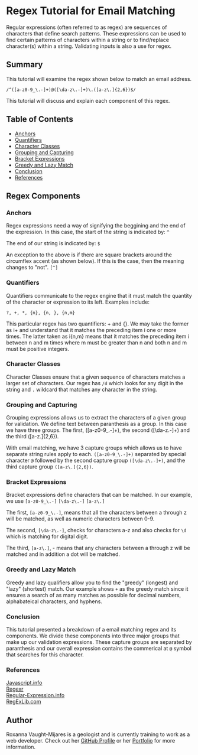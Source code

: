 # Regex Tutorial for Email Matching 

Regular expressions (often referred to as regex) are sequences of characters that define search patterns. These expressions can be used to find certain patterns of characters within a string or to find/replace character(s) within a string. Validating inputs is also a use for regex. 

## Summary

This tutorial will examine the regex shown below to match an email address. 

`/^([a-z0-9_\.-]+)@([\da-z\.-]+)\.([a-z\.]{2,6})$/`

This tutorial will discuss and explain each component of this regex. 

## Table of Contents

- [Anchors](#anchors)
- [Quantifiers](#quantifiers)
- [Character Classes](#character-classes)
- [Grouping and Capturing](#grouping-and-capturing)
- [Bracket Expressions](#bracket-expressions)
- [Greedy and Lazy Match](#greedy-and-lazy-match)
- [Conclusion](#conclusion)
- [References](#references)

## Regex Components
### Anchors
Regex expressions need a way of signifying the beggining and the end of the expression. In this case, the start of the string is indicated by: 
`^`

The end of our string is indicated by: 
`$`

An exception to the above is if there are square brackets around the circumflex accent (as shown below). If this is the case, then the meaning changes to "not". 
`[^]`

### Quantifiers
Quantifiers communicate to the regex engine that it must match the quantity of the character or expression to its left. Examples include:

`?, +, *, {n}, {n, }, {n,m}`

This particular regex has two quantifiers: + and {}. We may take the former as i+ and understand that it matches the preceding item i one or more times. The latter taken as i{n,m} means that it matches the preceding item i between n and m times where m must be greater than n and both n and m must be positive integers.

### Character Classes
Character Classes ensure that a given sequence of characters matches a larger set of characters. Our regex has `/d` which looks for any digit in the string and `.` wildcard that matches any character in the string. 

### Grouping and Capturing
Grouping expressions allows us to extract the characters of a given group for validation. We define text between paranthesis as a group. In this case we have three groups. The first, ([a-z0-9_\.-]+), the second ([\da-z\.-]+) and the third ([a-z\.]{2,6}).

With email matching, we have 3 capture groups which allows us to have separate string rules apply to each.  `([a-z0-9_\.-]+)` separated by special character `@` followed by the second capture group `([\da-z\.-]+)`, and the third capture group `([a-z\.]{2,6})`. 

### Bracket Expressions
Bracket expressions define characters that can be matched. In our example, we use
`[a-z0-9_\.-]` 
`[\da-z\.-]` 
`[a-z\.]`

The first, `[a-z0-9_\.-]`, means that all the characters between a through z will be matched, as well as numeric characters between 0-9.

The second, `[\da-z\.-]`, checks for characters a-z and also checks for `\d` which is matching for digital digit. 

The third, `[a-z\.]`, - means that any characters between a through z will be matched and in addition a dot will be matched.

### Greedy and Lazy Match
Greedy and lazy qualifiers allow you to find the "greedy" (longest) and "lazy" (shortest) match. Our example shows `+` as the greedy match since it ensures a search of as many matches as possible for decimal numbers, alphabateical characters, and hyphens. 

### Conclusion
This tutorial presented a breakdown of a email matching regex and its components. We divide these components into three major groups that make up our validation expressions. These capture groups are separated by paranthesis and our overall expression contains the commerical at `@` symbol that searches for this character. 

### References 
[Javascript.info](https://javascript.info/regular-expressions)<br />
[Regexr](https://regexr.com/)<br />
[Regular-Expression.info](https://www.regular-expressions.info/)<br />
[RegExLib.com](https://regexlib.com/CheatSheet.aspx)<br />

## Author
Roxanna Vaught-Mijares is a geologist and is currently training to work as a web developer. Check out her [GitHub Profile](https://github.com/roxyvaught) or her [Portfolio](https://roxyvaught.github.io/) for more information. 
